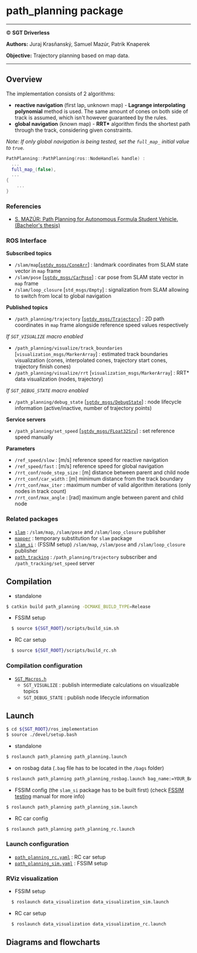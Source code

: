 # **path_planning package**

___

© **SGT Driverless**

**Authors:** Juraj Krasňanský, Samuel Mazúr, Patrik Knaperek

**Objective:** Trajectory planning based on map data. 
___

## Overview

The implementation consists of 2 algorithms:
* **reactive navigation** (first lap, unknown map) - **Lagrange interpolating polynomial** method is used. The same amount of cones on both side of track is assumed, which isn't however guaranteed by the rules.
* **global navigation** (known map) - **RRT\*** algorithm finds the shortest path through the track, considering given constraints.

*Note: If only global navigation is being tested, set the `full_map_` initial value to `true`.*
```cpp
PathPlanning::PathPlanning(ros::NodeHandle& handle) :
  ...
  full_map_(false),
  ...
{
	...
}
```

### Referencies
* [S. MAZÚR: Path Planning for Autonomous Formula Student Vehicle. (Bachelor's thesis)](https://drive.google.com/file/d/17erZrSe4Bqdqr1wfQmzG4VMhgwLZWuhS/view?usp=drive_link)


### ROS Interface

**Subscribed topics**
* `/slam/map`[[`sgtdv_msgs/ConeArr`](/src/sgtdv_msgs/msg/ConeArr.msg)] : landmark coordinates from SLAM state vector in `map` frame
* `/slam/pose` [[`sgtdv_msgs/CarPose`](/src/sgtdv_msgs/msg/CarPose.msg)] : car pose from SLAM state vector in `map` frame
* `/slam/loop_closure` [`std_msgs/Empty`] : signalization from SLAM allowing to switch from local to global navigation

**Published topics**
* `/path_planning/trajectory` [[`sgtdv_msgs/Trajectory`](/src/sgtdv_msgs/msg/Trajectory.msg)] : 2D path coordinates in `map` frame alongside reference speed values respectively

*If `SGT_VISUALIZE` macro enabled*
* `/path_planning/visualize/track_boundaries` [`visualization_msgs/MarkerArray`] : estimated track boundaries visualization (cones, interpolated cones, trajectory start cones, trajectory finish cones)
* `/path_planning/visualize/rrt` [`visualization_msgs/MarkerArray`] : RRT* data visualization (nodes, trajectory)

*If `SGT_DEBUG_STATE` macro enabled*
* `/path_planning/debug_state` [[`sgtdv_msgs/DebugState`](/src/sgtdv_msgs/msg/DebugState.msg)] : node lifecycle information (active/inactive, number of trajectory points)

**Service servers**
* `/path_planning/set_speed` [[`sgtdv_msgs/FLoat32Srv`](/src/sgtdv_msgs/srv/Float32Srv.srv)] : set reference speed manually

**Parameters**
* `/ref_speed/slow` : [m/s] reference speed for reactive navigation
* `/ref_speed/fast` : [m/s] reference speed for global navigation
* `/rrt_conf/node_step_size` : [m] distance between parent and child node
* `/rrt_conf/car_width` : [m] minimum distance from the track boundary
* `/rrt_conf/max_iter` : maximum number of valid algorithm iterations (only nodes in track count)
* `/rrt_conf/max_angle` : [rad] maximum angle between parent and child node

### Related packages
* [`slam`](/src/slam/README.md) : `/slam/map`, `/slam/pose` and `/slam/loop_closure` publisher
* [`mapper`](/src/mapper/README.md) : temporary substitution for `slam` package
* [`slam_si`](/src/simulation_interface/slam_si/README.md) : (FSSIM setup) `/slam/map`, `/slam/pose` and `/slam/loop_closure` publisher
* [`path_tracking`](/src/path_tracking/README.md) : `/path_planning/trajectory` subscriber and `/path_tracking/set_speed` server

## Compilation
* standalone
```sh
$ catkin build path_planning -DCMAKE_BUILD_TYPE=Release
```
* FSSIM setup
```sh
  $ source ${SGT_ROOT}/scripts/build_sim.sh
```
* RC car setup
```sh
  $ source ${SGT_ROOT}/scripts/build_rc.sh
```

### Compilation configuration
* [`SGT_Macros.h`](../SGT_Macros.h)
	* `SGT_VISUALIZE` : publish intermediate calculations on visualizable topics
	* `SGT_DEBUG_STATE` : publish node lifecycle information
  
## Launch
```sh
$ cd ${SGT_ROOT}/ros_implementation
$ source ./devel/setup.bash
```
* standalone
```sh
$ roslaunch path_planning path_planning.launch
```
* on rosbag data (`.bag` file has to be located in the `/bags` folder)
```sh
$ roslaunch path_planning path_planning_rosbag.launch bag_name:=YOUR_BAG_FILE
```
* FSSIM config (the `slam_si` package has to be built first) (check [FSSIM testing](/doc/FSSIM_testing.md) manual for more info)
```sh
$ roslaunch path_planning path_planning_sim.launch
```
* RC car config
```sh
$ roslaunch path_planning path_planning_rc.launch
```

### Launch configuration
* [`path_planning_rc.yaml`](./params/path_planning_rc.yaml) : RC car setup
* [`path_planning_sim.yaml`](./params/path_planning_sim.yaml) : FSSIM setup

### RViz visualization
* FSSIM setup
```sh
  $ roslaunch data_visualization data_visualization_sim.launch
```
* RC car setup
```sh
  $ roslaunch data_visualization data_visualization_rc.launch
```

## Diagrams and flowcharts

